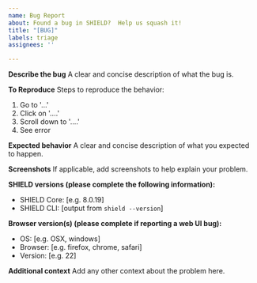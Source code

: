 ```yaml
---
name: Bug Report
about: Found a bug in SHIELD?  Help us squash it!
title: "[BUG]"
labels: triage
assignees: ''

---
```


<!--

Thank you for taking the time to report bugs in SHIELD.

Please fill in as much of the template below as you can.
More information will make it easier for the SHIELD team to
assess, reproduce, and ultimately fix this unfortunate
deficiency in SHIELD!

-->

**Describe the bug**
A clear and concise description of what the bug is.

**To Reproduce**
Steps to reproduce the behavior:
1. Go to '...'
2. Click on '....'
3. Scroll down to '....'
4. See error

**Expected behavior**
A clear and concise description of what you expected to happen.

**Screenshots**
If applicable, add screenshots to help explain your problem.

**SHIELD versions (please complete the following information):**
 - SHIELD Core: [e.g. 8.0.19]
 - SHIELD CLI: [output from `shield --version`]

**Browser version(s) (please complete if reporting a web UI bug):**
 - OS: [e.g. OSX, windows]
 - Browser: [e.g. firefox, chrome, safari]
 - Version: [e.g. 22]

**Additional context**
Add any other context about the problem here.

